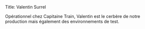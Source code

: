 Title: Valentin Surrel

Opérationnel chez Capitaine Train, Valentin est le cerbère de notre production mais également des environnements de test.
